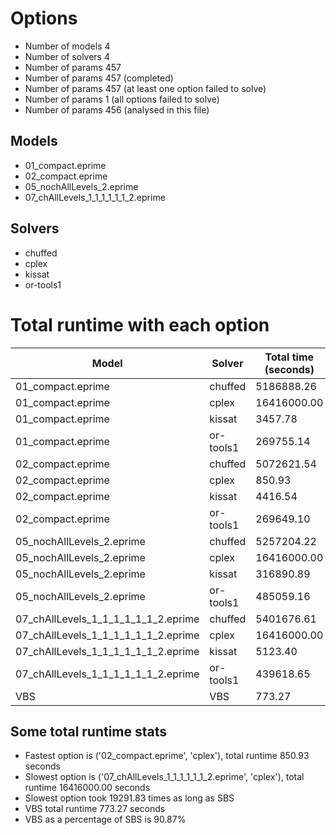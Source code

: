 

# Options


- Number of models         4
- Number of solvers        4
- Number of params       457
- Number of params       457 (completed)
- Number of params       457 (at least one option failed to solve)
- Number of params         1 (all options failed to solve)
- Number of params       456 (analysed in this file)


## Models


 - 01_compact.eprime
 - 02_compact.eprime
 - 05_nochAllLevels_2.eprime
 - 07_chAllLevels_1_1_1_1_1_1_2.eprime


## Solvers


 - chuffed
 - cplex
 - kissat
 - or-tools1


# Total runtime with each option


 | Model | Solver | Total time (seconds) | 
 | -- | -- | -- | 
 | 01_compact.eprime | chuffed | 5186888.26 | 
 | 01_compact.eprime | cplex | 16416000.00 | 
 | 01_compact.eprime | kissat | 3457.78 | 
 | 01_compact.eprime | or-tools1 | 269755.14 | 
 | 02_compact.eprime | chuffed | 5072621.54 | 
 | 02_compact.eprime | cplex | 850.93 | 
 | 02_compact.eprime | kissat | 4416.54 | 
 | 02_compact.eprime | or-tools1 | 269649.10 | 
 | 05_nochAllLevels_2.eprime | chuffed | 5257204.22 | 
 | 05_nochAllLevels_2.eprime | cplex | 16416000.00 | 
 | 05_nochAllLevels_2.eprime | kissat | 316890.89 | 
 | 05_nochAllLevels_2.eprime | or-tools1 | 485059.16 | 
 | 07_chAllLevels_1_1_1_1_1_1_2.eprime | chuffed | 5401676.61 | 
 | 07_chAllLevels_1_1_1_1_1_1_2.eprime | cplex | 16416000.00 | 
 | 07_chAllLevels_1_1_1_1_1_1_2.eprime | kissat | 5123.40 | 
 | 07_chAllLevels_1_1_1_1_1_1_2.eprime | or-tools1 | 439618.65 | 
 | VBS | VBS | 773.27 | 


## Some total runtime stats


 - Fastest option is ('02_compact.eprime', 'cplex'), total runtime 850.93 seconds
 - Slowest option is ('07_chAllLevels_1_1_1_1_1_1_2.eprime', 'cplex'), total runtime 16416000.00 seconds
 - Slowest option took 19291.83 times as long as SBS
 - VBS total runtime 773.27 seconds
 - VBS as a percentage of SBS is 90.87%
